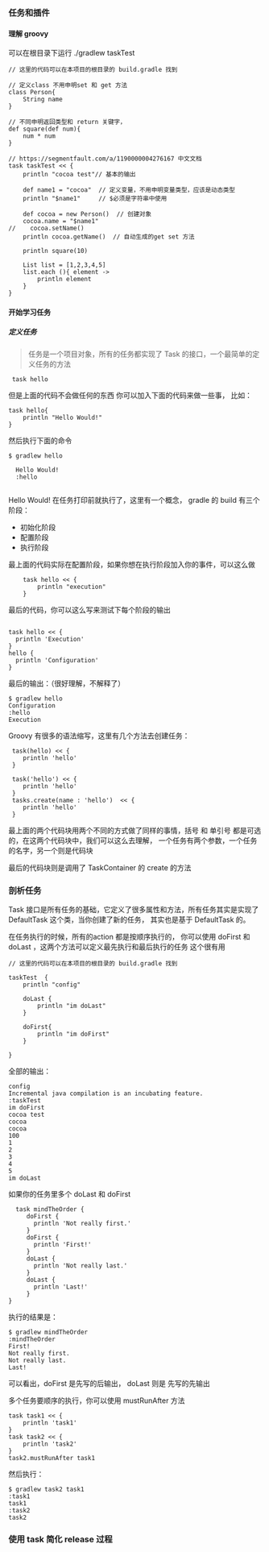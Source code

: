 ### 任务和插件


#### 理解 groovy

可以在根目录下运行 ./gradlew taskTest  
```
// 这里的代码可以在本项目的根目录的 build.gradle 找到

// 定义class 不用申明set 和 get 方法
class Person{
    String name
}

// 不同申明返回类型和 return 关键字，
def square(def num){
    num * num  
}

// https://segmentfault.com/a/1190000004276167 中文文档
task taskTest << {
    println "cocoa test"// 基本的输出

    def name1 = "cocoa"  // 定义变量，不用申明变量类型，应该是动态类型
    println "$name1"     // $必须是字符串中使用

    def cocoa = new Person()  // 创建对象
    cocoa.name = "$name1"
//    cocoa.setName()
    println cocoa.getName()  // 自动生成的get set 方法

    println square(10)

    List list = [1,2,3,4,5]
    list.each (){ element ->
        println element
    }
}
```




####  开始学习任务 


##### 定义任务 
> 任务是一个项目对象，所有的任务都实现了 Task 的接口，一个最简单的定义任务的方法

```
 task hello 
```

但是上面的代码不会做任何的东西
你可以加入下面的代码来做一些事， 比如：

```
task hello{
    println "Hello Would!"
}
```

然后执行下面的命令

```
$ gradlew hello
  
  Hello Would!
  :hello
  
```

Hello Would! 在任务打印前就执行了，这里有一个概念， gradle 的 build 有三个阶段：

* 初始化阶段
* 配置阶段
* 执行阶段

最上面的代码实际在配置阶段，如果你想在执行阶段加入你的事件，可以这么做

```
    task hello << {
        println "execution"
    }
```


最后的代码，你可以这么写来测试下每个阶段的输出

```

task hello << {
  println 'Execution'
}
hello {
  println 'Configuration'
}

```

最后的输出：（很好理解，不解释了）

```
$ gradlew hello
Configuration
:hello
Execution

```



Groovy 有很多的语法缩写，这里有几个方法去创建任务：

```
 task(hello) << {
    println 'hello'
 }  
    
 task('hello') << {
    println 'hello'
 }   
 tasks.create(name : 'hello')  << {
    println 'hello'
 } 

```

最上面的两个代码块用两个不同的方式做了同样的事情，括号 和 单引号 都是可选的，在这两个代码块中，我们可以这么去理解，
一个任务有两个参数，一个任务的名字，另一个则是代码块

最后的代码块则是调用了 TaskContainer 的 create 的方法



### 剖析任务
Task 接口是所有任务的基础，它定义了很多属性和方法，所有任务其实是实现了 DefaultTask 这个类，当你创建了新的任务，
其实也是基于 DefaultTask 的。

在任务执行的时候，所有的action 都是按顺序执行的， 你可以使用 doFirst 和 doLast ，这两个方法可以定义最先执行和最后执行的任务
这个很有用

```
// 这里的代码可以在本项目的根目录的 build.gradle 找到

taskTest  {
    println "config"

    doLast {
        println "im doLast"
    }

    doFirst{
        println "im doFirst"
    }

}

```

全部的输出：

```
config
Incremental java compilation is an incubating feature.
:taskTest
im doFirst
cocoa test
cocoa
cocoa
100
1
2
3
4
5
im doLast

```



如果你的任务里多个 doLast 和 doFirst 
```
  task mindTheOrder {
     doFirst {
       println 'Not really first.'
     }
     doFirst {
       println 'First!'
     }
     doLast {
       println 'Not really last.'
     }
     doLast {
       println 'Last!'
     } 
}

```

执行的结果是：
```
$ gradlew mindTheOrder
:mindTheOrder
First!
Not really first.
Not really last.
Last!

```

可以看出，doFirst 是先写的后输出， doLast 则是 先写的先输出


多个任务要顺序的执行，你可以使用  mustRunAfter 方法

```
task task1 << {
    println 'task1'
}
task task2 << {
    println 'task2'
}
task2.mustRunAfter task1

```

然后执行：

```
$ gradlew task2 task1
:task1
task1
:task2
task2
```



### 使用 task 简化 release 过程